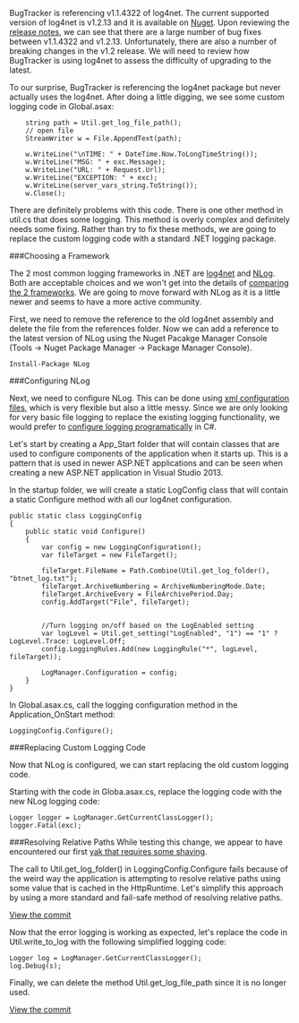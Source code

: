 BugTracker is referencing v1.1.4322 of log4net. The current supported version of log4net is v1.2.13 and it is available on [Nuget](https://www.nuget.org/packages/log4net/). Upon reviewing the [release notes](http://logging.apache.org/log4net/release/release-notes.html), we can see that there are a large number of bug fixes between v1.1.4322 and v1.2.13. Unfortunately, there are also a number of breaking changes in the v1.2 release. We will need to review how BugTracker is using log4net to assess the difficulty of upgrading to the latest.

To our surprise, BugTracker is referencing the log4net package but never actually uses the log4net. After doing a little digging, we see some custom logging code in Global.asax:

        string path = Util.get_log_file_path();
        // open file
        StreamWriter w = File.AppendText(path);

        w.WriteLine("\nTIME: " + DateTime.Now.ToLongTimeString());
        w.WriteLine("MSG: " + exc.Message);
        w.WriteLine("URL: " + Request.Url);
        w.WriteLine("EXCEPTION: " + exc);
        w.WriteLine(server_vars_string.ToString());
        w.Close();

There are definitely problems with this code. There is one other method in util.cs that does some logging. This method is overly complex and definitely needs some fixing. Rather than try to fix these methods, we are going to replace the custom logging code with a standard .NET logging package.

###Choosing a Framework

The 2 most common logging frameworks in .NET are [log4net](http://logging.apache.org/log4net/) and [NLog](http://nlog-project.org/). Both are acceptable choices and we won't get into the details of [comparing the 2 frameworks](http://stackoverflow.com/questions/710863/log4net-vs-nlog). We are going to move forward with NLog as it is a little newer and seems to have a more active community.

First, we need to remove the reference to the old log4net assembly and delete the file from the references folder. Now we can add a reference to the latest version of NLog using the Nuget Pacakge Manager Console (Tools -> Nuget Package Manager -> Package Manager Console).

    Install-Package NLog

###Configuring NLog

Next, we need to configure NLog. This can be done using [xml configuration files](https://github.com/nlog/nlog/wiki/Configuration-file), which is very flexible but also a little messy. Since we are only looking for very basic file logging to replace the existing logging functionality, we would prefer to [configure logging programatically](https://github.com/nlog/nlog/wiki/Configuration-API) in C#.

Let's start by creating a App_Start folder that will contain classes that are used to configure components of the application when it starts up. This is a pattern that is used in newer ASP.NET applications and can be seen when creating a new ASP.NET application in Visual Studio 2013.

In the startup folder, we will create a static LogConfig class that will contain a static Configure method with all our log4net configuration.

    public static class LoggingConfig
    {
        public static void Configure()
        {
            var config = new LoggingConfiguration();
            var fileTarget = new FileTarget();

            fileTarget.FileName = Path.Combine(Util.get_log_folder(), "btnet_log.txt");
            fileTarget.ArchiveNumbering = ArchiveNumberingMode.Date;
            fileTarget.ArchiveEvery = FileArchivePeriod.Day;
            config.AddTarget("File", fileTarget);


            //Turn logging on/off based on the LogEnabled setting
            var logLevel = Util.get_setting("LogEnabled", "1") == "1" ? LogLevel.Trace: LogLevel.Off;
            config.LoggingRules.Add(new LoggingRule("*", logLevel, fileTarget));

            LogManager.Configuration = config;
        }
    }

In Global.asax.cs, call the logging configuration method in the Application_OnStart method:

    LoggingConfig.Configure();

###Replacing Custom Logging Code

Now that NLog is configured, we can start replacing the old custom logging code.

Starting with the code in Globa.asax.cs, replace the logging code with the new NLog logging code:

    Logger logger = LogManager.GetCurrentClassLogger();
    logger.Fatal(exc);

###Resolving Relative Paths
While testing this change, we appear to have encountered our first [yak that requires some shaving](http://www.hanselman.com/blog/YakShavingDefinedIllGetThatDoneAsSoonAsIShaveThisYak.aspx).

The call to Util.get_log_folder() in LoggingConfig.Configure fails because of the weird way the application is attempting to resolve relative paths using some value that is cached in the HttpRuntime. Let's simplify this approach by using a more standard and fail-safe method of resolving relative paths.

[View the commit](https://github.com/dpaquette/BugTracker.NET/commit/bb3a03586eec4e325edae5a42c1cce960d1d506e)

Now that the error logging is working as expected, let's replace the code in Util.write_to_log with the following simplified logging code:

    Logger log = LogManager.GetCurrentClassLogger();
    log.Debug(s);

Finally, we can delete the method Util.get_log_file_path since it is no longer used.

[View the commit](https://github.com/dpaquette/BugTracker.NET/commit/dd2ea87538c3c48f6a3a44220a14d51e38124fe6)
